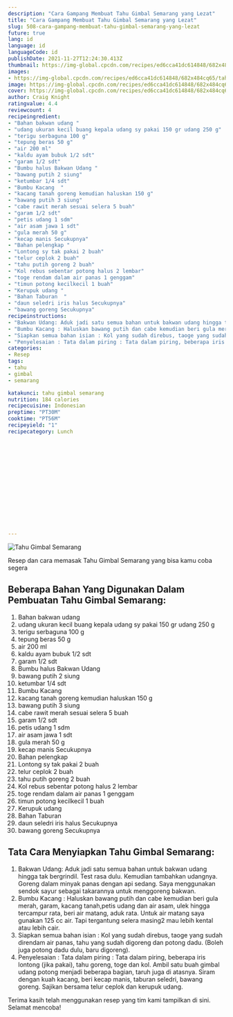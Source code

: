 ```yaml
---
description: "Cara Gampang Membuat Tahu Gimbal Semarang yang Lezat"
title: "Cara Gampang Membuat Tahu Gimbal Semarang yang Lezat"
slug: 508-cara-gampang-membuat-tahu-gimbal-semarang-yang-lezat
future: true
lang: id
language: id
languageCode: id
publishDate: 2021-11-27T12:24:30.413Z 
thumbnail: https://img-global.cpcdn.com/recipes/ed6cca41dc614848/682x484cq65/tahu-gimbal-semarang-foto-resep-utama.webp
images:
- https://img-global.cpcdn.com/recipes/ed6cca41dc614848/682x484cq65/tahu-gimbal-semarang-foto-resep-utama.webp
image: https://img-global.cpcdn.com/recipes/ed6cca41dc614848/682x484cq65/tahu-gimbal-semarang-foto-resep-utama.webp
cover: https://img-global.cpcdn.com/recipes/ed6cca41dc614848/682x484cq65/tahu-gimbal-semarang-foto-resep-utama.webp
author: Craig Knight
ratingvalue: 4.4
reviewcount: 4
recipeingredient:
- "Bahan bakwan udang "
- "udang ukuran kecil buang kepala udang sy pakai 150 gr udang 250 g"
- "terigu serbaguna 100 g"
- "tepung beras 50 g"
- "air 200 ml"
- "kaldu ayam bubuk 1/2 sdt"
- "garam 1/2 sdt"
- "Bumbu halus Bakwan Udang "
- "bawang putih 2 siung"
- "ketumbar 1/4 sdt"
- "Bumbu Kacang  "
- "kacang tanah goreng kemudian haluskan 150 g"
- "bawang putih 3 siung"
- "cabe rawit merah sesuai selera 5 buah"
- "garam 1/2 sdt"
- "petis udang 1 sdm"
- "air asam jawa 1 sdt"
- "gula merah 50 g"
- "kecap manis Secukupnya"
- "Bahan pelengkap "
- "Lontong sy tak pakai 2 buah"
- "telur ceplok 2 buah"
- "tahu putih goreng 2 buah"
- "Kol rebus sebentar potong halus 2 lembar"
- "toge rendam dalam air panas 1 genggam"
- "timun potong kecilkecil 1 buah"
- "Kerupuk udang "
- "Bahan Taburan  "
- "daun seledri iris halus Secukupnya"
- "bawang goreng Secukupnya"
recipeinstructions:
- "Bakwan Udang: Aduk jadi satu semua bahan untuk bakwan udang hingga tak bergrindil. Test rasa dulu. Kemudian tambahkan udangnya. Goreng dalam minyak panas dengan api sedang. Saya menggunakan sendok sayur sebagai takarannya untuk menggoreng bakwan."
- "Bumbu Kacang : Haluskan bawang putih dan cabe kemudian beri gula merah, garam, kacang tanah,petis udang dan air asam, ulek hingga tercampur rata, beri air matang, aduk rata. Untuk air matang saya gunakan 125 cc air. Tapi tergantung selera masing2 mau lebih kental atau lebih cair."
- "Siapkan semua bahan isian : Kol yang sudah direbus, taoge yang sudah direndam air panas, tahu yang sudah digoreng dan potong dadu. (Boleh juga potong dadu dulu, baru digoreng)."
- "Penyelesaian : Tata dalam piring : Tata dalam piring, beberapa iris lontong (jika pakai), tahu goreng, toge dan kol. Ambil satu buah gimbal udang potong menjadi beberapa bagian, taruh juga di atasnya. Siram dengan kuah kacang, beri kecap manis, taburan seledri, bawang goreng. Sajikan bersama telur ceplok dan kerupuk udang."
categories:
- Resep
tags:
- tahu
- gimbal
- semarang

katakunci: tahu gimbal semarang 
nutrition: 184 calories
recipecuisine: Indonesian
preptime: "PT30M"
cooktime: "PT56M"
recipeyield: "1"
recipecategory: Lunch


     
    
    
    
    
    
    
    
    
    
    
      
    
---
```



![Tahu Gimbal Semarang](https://img-global.cpcdn.com/recipes/ed6cca41dc614848/682x484cq65/tahu-gimbal-semarang-foto-resep-utama.webp)

Resep dan cara memasak  Tahu Gimbal Semarang yang bisa kamu coba segera

<!--inarticleads1-->

## Beberapa Bahan Yang Digunakan Dalam Pembuatan Tahu Gimbal Semarang:

1. Bahan bakwan udang 
1. udang ukuran kecil buang kepala udang sy pakai 150 gr udang 250 g
1. terigu serbaguna 100 g
1. tepung beras 50 g
1. air 200 ml
1. kaldu ayam bubuk 1/2 sdt
1. garam 1/2 sdt
1. Bumbu halus Bakwan Udang 
1. bawang putih 2 siung
1. ketumbar 1/4 sdt
1. Bumbu Kacang  
1. kacang tanah goreng kemudian haluskan 150 g
1. bawang putih 3 siung
1. cabe rawit merah sesuai selera 5 buah
1. garam 1/2 sdt
1. petis udang 1 sdm
1. air asam jawa 1 sdt
1. gula merah 50 g
1. kecap manis Secukupnya
1. Bahan pelengkap 
1. Lontong sy tak pakai 2 buah
1. telur ceplok 2 buah
1. tahu putih goreng 2 buah
1. Kol rebus sebentar potong halus 2 lembar
1. toge rendam dalam air panas 1 genggam
1. timun potong kecilkecil 1 buah
1. Kerupuk udang 
1. Bahan Taburan  
1. daun seledri iris halus Secukupnya
1. bawang goreng Secukupnya



<!--inarticleads2-->

## Tata Cara Menyiapkan Tahu Gimbal Semarang:

1. Bakwan Udang: Aduk jadi satu semua bahan untuk bakwan udang hingga tak bergrindil. Test rasa dulu. Kemudian tambahkan udangnya. Goreng dalam minyak panas dengan api sedang. Saya menggunakan sendok sayur sebagai takarannya untuk menggoreng bakwan.
1. Bumbu Kacang : Haluskan bawang putih dan cabe kemudian beri gula merah, garam, kacang tanah,petis udang dan air asam, ulek hingga tercampur rata, beri air matang, aduk rata. Untuk air matang saya gunakan 125 cc air. Tapi tergantung selera masing2 mau lebih kental atau lebih cair.
1. Siapkan semua bahan isian : Kol yang sudah direbus, taoge yang sudah direndam air panas, tahu yang sudah digoreng dan potong dadu. (Boleh juga potong dadu dulu, baru digoreng).
1. Penyelesaian : Tata dalam piring : Tata dalam piring, beberapa iris lontong (jika pakai), tahu goreng, toge dan kol. Ambil satu buah gimbal udang potong menjadi beberapa bagian, taruh juga di atasnya. Siram dengan kuah kacang, beri kecap manis, taburan seledri, bawang goreng. Sajikan bersama telur ceplok dan kerupuk udang.




Terima kasih telah menggunakan resep yang tim kami tampilkan di sini. Selamat mencoba!
